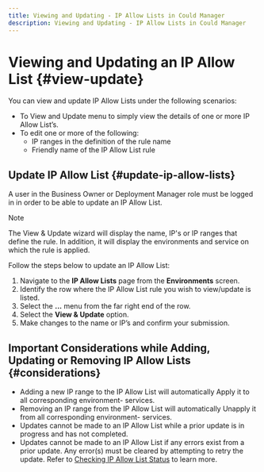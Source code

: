 ```yaml
---
title: Viewing and Updating - IP Allow Lists in Could Manager
description: Viewing and Updating - IP Allow Lists in Could Manager
---
```


# Viewing and Updating an IP Allow List {#view-update}

You can view and update IP Allow Lists under the following scenarios:

* To View and Update menu to simply view the details of one or more IP Allow List’s. 
* To edit one or more of the following: 
   * IP ranges in the definition of the rule name
   * Friendly name of the IP Allow List rule

## Update IP Allow List {#update-ip-allow-lists}


A user in the Business Owner or Deployment Manager role must be logged in in order to be able to update an IP Allow List. 

>[!NOTE]
>The View & Update wizard will display the name, IP's or IP ranges that define the rule. In addition, it will display the environments and service on which the rule is applied.

Follow the steps below to update an IP Allow List:

1. Navigate to the **IP Allow Lists** page from the **Environments** screen.
1. Identify the row where the IP Allow List rule you wish to view/update is listed.
1. Select the **...** menu from the far right end of the row.
1. Select the **View & Update** option.
1. Make changes to the name or IP’s and confirm your submission.

## Important Considerations while Adding, Updating or Removing IP Allow Lists {#considerations} 

* Adding a new IP range to the IP Allow List will automatically Apply it to all corresponding environment- services.
* Removing an IP range from the IP Allow List will automatically Unapply it from all corresponding environment- services.
* Updates cannot be made to an IP Allow List while a prior update is in progress and has not completed.
* Updates cannot be made to an IP Allow List if any errors exist from a prior update. Any error(s) must be cleared by attempting to retry the update. 
   Refer to [Checking IP Allow List Status](/help/implementing/cloud-manager/ip-allow-lists/check-ip-allow-list-status.md) to learn more.